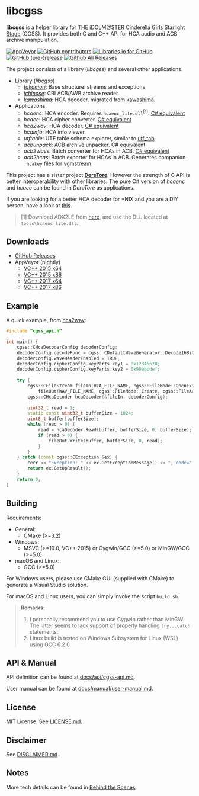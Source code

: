 # libcgss

**libcgss** is a helper library for [THE iDOLM@STER Cinderella Girls Starlight Stage](http://cinderella.idolmaster.jp/sl-stage/)
(CGSS). It provides both C and C++ API for HCA audio and ACB archive manipulation.

[![AppVeyor](https://img.shields.io/appveyor/ci/hozuki/libcgss.svg)](https://ci.appveyor.com/project/hozuki/libcgss)
[![GitHub contributors](https://img.shields.io/github/contributors/hozuki/libcgss.svg)](https://github.com/hozuki/libcgss/graphs/contributors)
[![Libraries.io for GitHub](https://img.shields.io/librariesio/github/hozuki/libcgss.svg)](https://github.com/hozuki/libcgss)
[![GitHub (pre-)release](https://img.shields.io/github/release/hozuki/libcgss/all.svg)](https://github.com/hozuki/libcgss/releases)
[![Github All Releases](https://img.shields.io/github/downloads/hozuki/libcgss/total.svg)](https://github.com/hozuki/libcgss/releases)

The project consists of a library (*libcgss*) and several other applications.

- Library (*libcgss*)
  - [*takamori*](http://www.project-imas.com/wiki/Aiko_Takamori): Base structure: streams and exceptions.
  - [*ichinose*](http://www.project-imas.com/wiki/Shiki_Ichinose): CRI ACB/AWB archive reader.
  - [*kawashima*](http://www.project-imas.com/wiki/Mizuki_Kawashima): HCA decoder, migrated from [kawashima](https://github.com/hozuki/kawashima).
- Applications
  - *hcaenc*: HCA encoder. Requires `hcaenc_lite.dll`<sup>\[1\]</sup>. [C# equivalent](https://github.com/OpenCGSS/DereTore/tree/master/Apps/Hcaenc)
  - *hcacc*: HCA cipher converter. [C# equivalent](https://github.com/OpenCGSS/DereTore/tree/master/Apps/Hcacc)
  - *hca2wav*: HCA decoder. [C# equivalent](https://github.com/OpenCGSS/DereTore/tree/master/Apps/Hca2Wav)
  - *hcainfo*: HCA info viewer.
  - *utftable*: UTF table schema explorer, similar to [utf_tab](https://github.com/hcs64/vgm_ripping/tree/master/multi/utf_tab).
  - *acbunpack*: ACB archive unpacker. [C# equivalent](https://github.com/OpenCGSS/DereTore/tree/master/Apps/AcbUnzip)
  - *acb2wavs*: Batch converter for HCAs in ACB. [C# equivalent](https://github.com/OpenCGSS/DereTore/tree/master/Apps/Acb2Wavs)
  - *acb2hcas*: Batch exporter for HCAs in ACB. Generates companion `.hcakey` files for [vgmstream](https://github.com/losnoco/vgmstream).

This project has a sister project [**DereTore**](https://github.com/OpenCGSS/DereTore).
However the strength of C API is better interoperability with other libraries.
The pure C# version of *hcaenc* and *hcacc* can be found in *DereTore* as applications.

If you are looking for a better HCA decoder for \*NIX and you are a DIY person, have a look at
[this](https://github.com/Ishotihadus/hca).

> \[1\] Download ADX2LE from [here](http://www.adx2le.com/download/index.html), and use
the DLL located at `tools\hcaenc_lite.dll`.

## Downloads

- [GitHub Releases](https://github.com/hozuki/libcgss/releases)
- AppVeyor (nightly)
  - [VC++ 2015 x64](https://ci.appveyor.com/api/projects/hozuki/libcgss/artifacts/libcgss-ci-x64-vc19-latest.zip?all=true&job=Image%3A%20Visual%20Studio%202015%3B%20Environment%3A%20arch%3DWin64)
  - [VC++ 2015 x86](https://ci.appveyor.com/api/projects/hozuki/libcgss/artifacts/libcgss-ci-x86-vc19-latest.zip?all=true&job=Image%3A%20Visual%20Studio%202015%3B%20Environment%3A%20arch%3DWin32)
  - [VC++ 2017 x64](https://ci.appveyor.com/api/projects/hozuki/libcgss/artifacts/libcgss-ci-x64-vc19.1-latest.zip?all=true&job=Image%3A%20Visual%20Studio%202017%3B%20Environment%3A%20arch%3DWin64)
  - [VC++ 2017 x86](https://ci.appveyor.com/api/projects/hozuki/libcgss/artifacts/libcgss-ci-x86-vc19.1-latest.zip?all=true&job=Image%3A%20Visual%20Studio%202017%3B%20Environment%3A%20arch%3DWin32)

## Example 

A quick example, from [hca2wav](src/apps/hca2wav/hca2wav.cpp):

```cpp
#include "cgss_api.h"

int main() {
    cgss::CHcaDecoderConfig decoderConfig;
    decoderConfig.decodeFunc = cgss::CDefaultWaveGenerator::Decode16BitS;
    decoderConfig.waveHeaderEnabled = TRUE;
    decoderConfig.cipherConfig.keyParts.key1 = 0x12345678;
    decoderConfig.cipherConfig.keyParts.key2 = 0x90abcdef;
    
    try {
        cgss::CFileStream fileIn(HCA_FILE_NAME, cgss::FileMode::OpenExisting, cgss::FileAccess::Read),
            fileOut(WAV_FILE_NAME, cgss::FileMode::Create, cgss::FileAccess::Write);
        cgss::CHcaDecoder hcaDecoder(&fileIn, decoderConfig);
    
        uint32_t read = 1;
        static const uint32_t bufferSize = 1024;
        uint8_t buffer[bufferSize];
        while (read > 0) {
            read = hcaDecoder.Read(buffer, bufferSize, 0, bufferSize);
            if (read > 0) {
                fileOut.Write(buffer, bufferSize, 0, read);
            }
        }
    } catch (const cgss::CException &ex) {
        cerr << "Exception: " << ex.GetExceptionMessage() << ", code=" << ex.GetOpResult() << endl;
        return ex.GetOpResult();
    }
    return 0;
}
```

## Building

Requirements:

- General:
  - CMake (>=3.2)
- Windows:
  - MSVC (>=19.0, VC++ 2015) or Cygwin/GCC (>=5.0) or MinGW/GCC (>=5.0)
- macOS and Linux:
  - GCC (>=5.0)

For Windows users, please use CMake GUI (supplied with CMake) to generate a Visual Studio solution.

For macOS and Linux users, you can simply invoke the script `build.sh`.

> **Remarks:**
>
> 1. I personally recommend you to use Cygwin rather than MinGW. The latter seems to lack
> support of properly handling `try...catch` statements.
> 2. Linux build is tested on Windows Subsystem for Linux (WSL) using GCC 6.2.0.

## API & Manual

API definition can be found at [docs/api/cgss-api.md](docs/api/cgss-api.md).

User manual can be found at [docs/manual/user-manual.md](docs/manual/user-manual.md).

## License

MIT License. See [LICENSE.md](LICENSE.md).

## Disclaimer

See [DISCLAIMER.md](DISCLAIMER.md).

## Notes

More tech details can be found in [Behind the Scenes](docs/behind-the-scenes.md).
